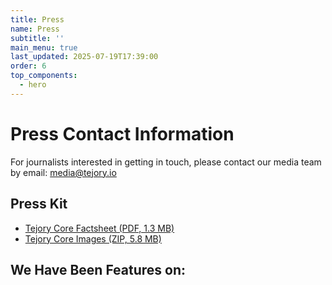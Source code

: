 ```yaml
---
title: Press
name: Press
subtitle: ''
main_menu: true
last_updated: 2025-07-19T17:39:00
order: 6
top_components:
  - hero
---
```

# Press Contact Information

For journalists interested in getting in touch, please contact our media team by email:
media@tejory.io

## Press Kit

- <a href="/static/pdf/presskit-tejory-core.pdf" target="_blank">Tejory Core Factsheet (PDF, 1.3 MB)</a>
- <a href="/static/zip/tejory-core.zip" target="_blank">Tejory Core Images (ZIP, 5.8 MB)</a>

## We Have Been Features on:
